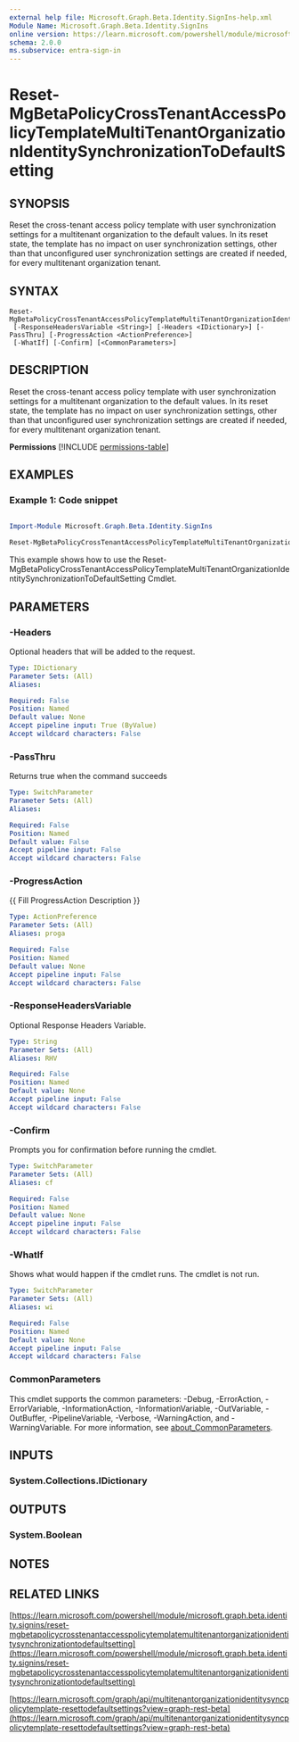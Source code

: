 ```yaml
---
external help file: Microsoft.Graph.Beta.Identity.SignIns-help.xml
Module Name: Microsoft.Graph.Beta.Identity.SignIns
online version: https://learn.microsoft.com/powershell/module/microsoft.graph.beta.identity.signins/reset-mgbetapolicycrosstenantaccesspolicytemplatemultitenantorganizationidentitysynchronizationtodefaultsetting
schema: 2.0.0
ms.subservice: entra-sign-in
---
```


# Reset-MgBetaPolicyCrossTenantAccessPolicyTemplateMultiTenantOrganizationIdentitySynchronizationToDefaultSetting

## SYNOPSIS
Reset the cross-tenant access policy template with user synchronization settings for a multitenant organization to the default values.
In its reset state, the template has no impact on user synchronization settings, other than that unconfigured user synchronization settings are created if needed, for every multitenant organization tenant.

## SYNTAX

```
Reset-MgBetaPolicyCrossTenantAccessPolicyTemplateMultiTenantOrganizationIdentitySynchronizationToDefaultSetting
 [-ResponseHeadersVariable <String>] [-Headers <IDictionary>] [-PassThru] [-ProgressAction <ActionPreference>]
 [-WhatIf] [-Confirm] [<CommonParameters>]
```

## DESCRIPTION
Reset the cross-tenant access policy template with user synchronization settings for a multitenant organization to the default values.
In its reset state, the template has no impact on user synchronization settings, other than that unconfigured user synchronization settings are created if needed, for every multitenant organization tenant.

**Permissions**
[!INCLUDE [permissions-table](~/../graphref/api-reference/beta/includes/permissions/multitenantorganizationidentitysyncpolicytemplate-resettodefaultsettings-permissions.md)]

## EXAMPLES
### Example 1: Code snippet

```powershell

Import-Module Microsoft.Graph.Beta.Identity.SignIns

Reset-MgBetaPolicyCrossTenantAccessPolicyTemplateMultiTenantOrganizationIdentitySynchronizationToDefaultSetting

```
This example shows how to use the Reset-MgBetaPolicyCrossTenantAccessPolicyTemplateMultiTenantOrganizationIdentitySynchronizationToDefaultSetting Cmdlet.


## PARAMETERS

### -Headers
Optional headers that will be added to the request.

```yaml
Type: IDictionary
Parameter Sets: (All)
Aliases:

Required: False
Position: Named
Default value: None
Accept pipeline input: True (ByValue)
Accept wildcard characters: False
```

### -PassThru
Returns true when the command succeeds

```yaml
Type: SwitchParameter
Parameter Sets: (All)
Aliases:

Required: False
Position: Named
Default value: False
Accept pipeline input: False
Accept wildcard characters: False
```

### -ProgressAction
{{ Fill ProgressAction Description }}

```yaml
Type: ActionPreference
Parameter Sets: (All)
Aliases: proga

Required: False
Position: Named
Default value: None
Accept pipeline input: False
Accept wildcard characters: False
```

### -ResponseHeadersVariable
Optional Response Headers Variable.

```yaml
Type: String
Parameter Sets: (All)
Aliases: RHV

Required: False
Position: Named
Default value: None
Accept pipeline input: False
Accept wildcard characters: False
```

### -Confirm
Prompts you for confirmation before running the cmdlet.

```yaml
Type: SwitchParameter
Parameter Sets: (All)
Aliases: cf

Required: False
Position: Named
Default value: None
Accept pipeline input: False
Accept wildcard characters: False
```

### -WhatIf
Shows what would happen if the cmdlet runs.
The cmdlet is not run.

```yaml
Type: SwitchParameter
Parameter Sets: (All)
Aliases: wi

Required: False
Position: Named
Default value: None
Accept pipeline input: False
Accept wildcard characters: False
```

### CommonParameters
This cmdlet supports the common parameters: -Debug, -ErrorAction, -ErrorVariable, -InformationAction, -InformationVariable, -OutVariable, -OutBuffer, -PipelineVariable, -Verbose, -WarningAction, and -WarningVariable. For more information, see [about_CommonParameters](http://go.microsoft.com/fwlink/?LinkID=113216).

## INPUTS

### System.Collections.IDictionary
## OUTPUTS

### System.Boolean
## NOTES

## RELATED LINKS

[https://learn.microsoft.com/powershell/module/microsoft.graph.beta.identity.signins/reset-mgbetapolicycrosstenantaccesspolicytemplatemultitenantorganizationidentitysynchronizationtodefaultsetting](https://learn.microsoft.com/powershell/module/microsoft.graph.beta.identity.signins/reset-mgbetapolicycrosstenantaccesspolicytemplatemultitenantorganizationidentitysynchronizationtodefaultsetting)

[https://learn.microsoft.com/graph/api/multitenantorganizationidentitysyncpolicytemplate-resettodefaultsettings?view=graph-rest-beta](https://learn.microsoft.com/graph/api/multitenantorganizationidentitysyncpolicytemplate-resettodefaultsettings?view=graph-rest-beta)




